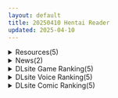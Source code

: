 ```yaml
---
layout: default
title: 20250410 Hentai Reader
updated: 2025-04-10
---
```


<details class='content-parent'>
<summary>
Resources(5)
</summary>
<details class='content-child'>
<summary>
<span class='rss-title'> [yaohu汉化][RJ01367733][れむなんつ]Fairy'sPotionFactory </span> <a class='rss-link' href='https://gmgard.com/gm129009' target='_blank'>&nbsp;</a>
<div class='rss-published'> 🕛 20250409 14:19:53</div>
</summary>
<img src="https://static.gmgard.us/Images/upload/19049092001350339.jpg" /><br /><p>很喜欢这个游戏，于是就尝试汉化了下。因为是unity游戏没搞定tmp注入最后还是接用了自动汉化插件自带的注入功能，注入了自制的tmp字体包</p>
</details>
<details class='content-child'>
<summary>
<span class='rss-title'> R18资源相关][悬赏金额:200]求一个韩漫:人妻獵人 </span> <a class='rss-link' href='https://gmgard.com/gm129011' target='_blank'>&nbsp;</a>
<div class='rss-published'> 🕛 20250409 13:21:44</div>
</summary>
<img src="https://static.gmgard.us/Images/upload/21360092101128587.jpg" /><br /><p>人妻收割機-齊仁棲，在綠光罩頂的人夫追殺下，被迫踏進了一扇奇異的門來到了未知的異世界。而老天竟讓他遇上了一位極品貴族夫人，仁棲在本能驅使下肆意品嘗了貴族夫人的滋味，卻也被城堡主人逮個正著，沒料到城堡主人竟向天賦異稟的仁棲提出一項特殊要求…「你繼續上我老婆，我就免你一死!」</p>
</details>
<details class='content-child'>
<summary>
<span class='rss-title'> [SLG/日文][RJ01031380][にくきゅうはぁと] ふたりの練習えっち/与青梅竹马的H练习 [PC][百度/327M] </span> <a class='rss-link' href='https://gmgard.com/gm129010' target='_blank'>&nbsp;</a>
<div class='rss-published'> 🕛 20250409 13:08:31</div>
</summary>
<img src="https://static.gmgard.us/Images/upload/96228091803450599.jpg" /><br /><p>原名丨ふたりの練習えっち
版本丨1.2
日期丨2023/4/11
语言丨日文
社团丨にくきゅうはぁと
平台丨Windows
RJ号丨RJ01031380
入正丨https://www.dlsite.com/maniax/work/=/product_id/RJ01031380.html</p>
</details>
<details class='content-child'>
<summary>
<span class='rss-title'> 【R3635】[survive] 【メス堕ち♂】金で買った不良男子(前編) モーションコミック版 </span> <a class='rss-link' href='https://blog.reimu.net/archives/108831' target='_blank'>&nbsp;</a>
<div class='rss-published'> 🕛 20250409 08:00:37</div>
</summary>
好久没介绍survive的动画了，今天来介绍一部。 而且是大家最喜欢的男♂娘题材！！（雌堕） 讲述一个直的金发 &#8230; <a class="more-link" href="https://blog.reimu.net/archives/108831">继续阅读<span class="screen-reader-text">【R3635】[survive] 【メス堕ち♂】金で買った不良男子(前編) モーションコミック版</span></a>
</details>
<details class='content-child'>
<summary>
<span class='rss-title'> 【S4801】[おあきゲーミング] 天川紗雪と屋敷の九怪奇 日文原版 </span> <a class='rss-link' href='https://blog.reimu.net/archives/109497' target='_blank'>&nbsp;</a>
<div class='rss-published'> 🕛 20250409 05:00:31</div>
</summary>
好像好久没发限制级同人游戏了，突然想起来我原来是混同人圈子的这么发了一堆galgame，所以这次回归一下老本行 &#8230; <a class="more-link" href="https://blog.reimu.net/archives/109497">继续阅读<span class="screen-reader-text">【S4801】[おあきゲーミング] 天川紗雪と屋敷の九怪奇 日文原版</span></a>
</details>

</details>
<details class='content-parent'>
<summary>
News(2)
</summary>
<details class='content-child'>
<summary>
<span class='rss-title'> MASOBU真人戀愛放置手遊《海王傳奇 傳奇篇》，與蘇暢、沈娜娜感受全新第一人稱色色玩法 </span> <a class='rss-link' href='https://www.4gamers.com.tw/news/detail/71161/masobu-irl-adult-game-2nd-review' target='_blank'>&nbsp;</a>
<div class='rss-published'> 🕛 20250409 20:00:00</div>
</summary>
<img src="https://img.4gamers.com.tw/news-image/adbd6543-a3af-4be1-8b89-b8eab0459c23.jpg"/>
哪次不玩。
</details>
<details class='content-child'>
<summary>
<span class='rss-title'> 3D視覺小說《慾望都市帕里斯》完整版登Steam，6女主進展快速的急用作品 </span> <a class='rss-link' href='https://www.4gamers.com.tw/news/detail/71163/days-in-palis-full-version-released-on-steam' target='_blank'>&nbsp;</a>
<div class='rss-published'> 🕛 20250409 17:18:47</div>
</summary>
<img src="https://img.4gamers.com.tw/news-image/6eb9f886-5dd4-44c2-9836-83916d9f1d62.jpg"/>
城裡人真會玩
</details>

</details>
<details class='content-parent'>
<summary>
DLsite Game Ranking(5)
</summary>
<details class='content-child'>
<summary>
<span class='rss-title'> 404号室の性感マッサージ [シン・ギュラリティー] </span> <a class='rss-link' href='https://www.dlsite.com/maniax/work/=/product_id/RJ01356701.html' target='_blank'>&nbsp;</a>
<div class='rss-published'> 🕛 20250410 13:14:33</div>
</summary>
<img src ="http://img.dlsite.jp/modpub/images2/work/doujin/RJ01357000/RJ01356701_img_main.jpg"/><br/>マッサージ好き必見の3Dゲーム！凝り固まったバストをほぐし、悪いものが溜まった膣を中から柔らかくしてあげましょう。オイルを塗ってカラダをぬるぬるに…媚薬で全身気持ちよく…、届かないところは道具(?)を使ってほぐしていきましょう。さあ、あなたは今日から404号室のマッサージ師です。
</details>
<details class='content-child'>
<summary>
<span class='rss-title'> 淫紋憑きのマザー・アリシア [のうむ] </span> <a class='rss-link' href='https://www.dlsite.com/maniax/work/=/product_id/RJ01355493.html' target='_blank'>&nbsp;</a>
<div class='rss-published'> 🕛 20250410 13:14:33</div>
</summary>
<img src ="http://img.dlsite.jp/modpub/images2/work/doujin/RJ01356000/RJ01355493_img_main.jpg"/><br/>おばさん シスター 淫紋
</details>
<details class='content-child'>
<summary>
<span class='rss-title'> ひみつきちのヒミツ [闇文鳥] </span> <a class='rss-link' href='https://www.dlsite.com/maniax/work/=/product_id/RJ01355079.html' target='_blank'>&nbsp;</a>
<div class='rss-published'> 🕛 20250410 13:14:33</div>
</summary>
<img src ="http://img.dlsite.jp/modpub/images2/work/doujin/RJ01356000/RJ01355079_img_main.jpg"/><br/>小さな廃屋でおっきなおっぱいの女の子達とエッチするドットアニメーションおさわりSLG
</details>
<details class='content-child'>
<summary>
<span class='rss-title'> GranEnde:Saga [樋渡本舗] </span> <a class='rss-link' href='https://www.dlsite.com/maniax/work/=/product_id/RJ01364780.html' target='_blank'>&nbsp;</a>
<div class='rss-published'> 🕛 20250410 13:14:33</div>
</summary>
<img src ="http://img.dlsite.jp/modpub/images2/work/doujin/RJ01365000/RJ01364780_img_main.jpg"/><br/>ヒロイン達といちゃいちゃしたりHしたりするRPG
</details>
<details class='content-child'>
<summary>
<span class='rss-title'> 【Live2Dおさわりゲーム】隣の狐お姉さんが発情期で困ってる [June] </span> <a class='rss-link' href='https://www.dlsite.com/maniax/work/=/product_id/RJ01345126.html' target='_blank'>&nbsp;</a>
<div class='rss-published'> 🕛 20250410 13:14:33</div>
</summary>
<img src ="http://img.dlsite.jp/modpub/images2/work/doujin/RJ01346000/RJ01345126_img_main.jpg"/><br/>Live2Dおさわりゲーム 狐お姉さんの性欲発散させてあげましょう!
</details>

</details>
<details class='content-parent'>
<summary>
DLsite Voice Ranking(5)
</summary>
<details class='content-child'>
<summary>
<span class='rss-title'> 絶対服従♡マゾ御用達いじわる後輩メンエス [いちのや] </span> <a class='rss-link' href='https://www.dlsite.com/maniax/work/=/product_id/RJ01368898.html' target='_blank'>&nbsp;</a>
<div class='rss-published'> 🕛 20250410 13:14:34</div>
</summary>
<img src ="http://img.dlsite.jp/modpub/images2/work/doujin/RJ01369000/RJ01368898_img_main.jpg"/><br/>理想を何でも叶えてくれるメンエス再び！「甘々にいじめてくれる後輩」がさらにパワーアップ♡ 女性優位、耳舐め、手コキ、射精我慢…じわじわと興奮を煽られ、弱点を執拗に責められてお店に内緒で裏オプ本番も…♡ CV:一之瀬りと
</details>
<details class='content-child'>
<summary>
<span class='rss-title'> ✅4/14まで早期限定特典✅【密着淫語囁き】催○おまんこコレクション ～絶対服従アイドルオナホハーレム～【KU100】 [失楽少女] </span> <a class='rss-link' href='https://www.dlsite.com/maniax/work/=/product_id/RJ01350314.html' target='_blank'>&nbsp;</a>
<div class='rss-published'> 🕛 20250410 13:14:34</div>
</summary>
<img src ="http://img.dlsite.jp/modpub/images2/work/doujin/RJ01351000/RJ01350314_img_main.jpg"/><br/>この世の全てのエッロ～いメスは、ぜ～んぶあなたの所有物…っ! 絶対服従アイドル催○オナホハーレム! CV.陽向葵ゅか様 浅木式様 秋野かえで様
</details>
<details class='content-child'>
<summary>
<span class='rss-title'> 田舎のムチムチドスケベ妖怪おきつねさまに捧げられて、一方的いちゃらぶ子作り交尾しまくることになった件。～分身耳舐め&オホ声メス包囲アクメ～【性欲強すぎKU100】 [とろとろすたじお] </span> <a class='rss-link' href='https://www.dlsite.com/maniax/work/=/product_id/RJ01366355.html' target='_blank'>&nbsp;</a>
<div class='rss-published'> 🕛 20250410 13:14:34</div>
</summary>
<img src ="http://img.dlsite.jp/modpub/images2/work/doujin/RJ01367000/RJ01366355_img_main.jpg"/><br/>田舎に越して来たら封印されているドスケベ おきつねさま妖怪の生け贄にされてしまった！が、おきつねさまは封印されながらも現代文明を使って不自由なく暮らしており、『あなた』もその一部とのこと。こうして、ドスケベデカデカおきつねさまとの生活が開始。あまりにスケベすぎるおきつねさまのすさまじい性欲に破壊されずに生き残ることができるか！?
</details>
<details class='content-child'>
<summary>
<span class='rss-title'> 【実演オナニーオムニバス】新規録りおろし実演オナニー×100人、18時間40分超えの究極オムニバス!! [超究極] </span> <a class='rss-link' href='https://www.dlsite.com/maniax/work/=/product_id/RJ01347281.html' target='_blank'>&nbsp;</a>
<div class='rss-published'> 🕛 20250410 13:14:34</div>
</summary>
<img src ="http://img.dlsite.jp/modpub/images2/work/doujin/RJ01348000/RJ01347281_img_main.jpg"/><br/>サークル1周年記念、同人声優/AVtuber/裏垢女子/その他アダルト活動者/一般女性…エッチな女の子100人の新規録りおろし実演オナニーが詰め込まれた18時間40分超えのモンスター作品です!
</details>
<details class='content-child'>
<summary>
<span class='rss-title'> ✅️10日間限定特典✅️【総キス回数1300回超え】クールダウナーな巨乳サキュバス女王様と甘やかし《オス煽り受精チン媚びラブキス》&《濃厚王様セックスで密着種付け》 [Otozock] </span> <a class='rss-link' href='https://www.dlsite.com/maniax/work/=/product_id/RJ01354264.html' target='_blank'>&nbsp;</a>
<div class='rss-published'> 🕛 20250410 13:14:34</div>
</summary>
<img src ="http://img.dlsite.jp/modpub/images2/work/doujin/RJ01355000/RJ01354264_img_main.jpg"/><br/>この世で貴方だけの景色【高貴で最強の魔族の女王(メス)をおちんぽにひざまずかせる絶景──】総キス回数1300回以上! 遮るもののないオスとメスだけのひたすらラブキス  × 慈しむような母性MAXイチャラブ甘々H × あなたのおちんぽ様にオス媚びお仕置きH 圧倒的強者の魔族の女王に蕩けさせられるような尽くされプレイ、チン媚び敗北雑魚メスプレイどちらも楽しめるラブラブイチャイチャ甘々トラック & 人間おちんぽ様でお仕置きトラック
</details>

</details>
<details class='content-parent'>
<summary>
DLsite Comic Ranking(5)
</summary>
<details class='content-child'>
<summary>
<span class='rss-title'> 塾の上のマッサージ屋さん‐吸引連続絶頂編‐ [いもむや - Singleton] </span> <a class='rss-link' href='https://www.dlsite.com/maniax/work/=/product_id/RJ01324483.html' target='_blank'>&nbsp;</a>
<div class='rss-published'> 🕛 20250410 13:14:36</div>
</summary>
<img src ="http://img.dlsite.jp/modpub/images2/work/doujin/RJ01325000/RJ01324483_img_main.jpg"/><br/>推しに弱いJKが悪いマッサージ師に快楽を覚えさせられるお話
</details>
<details class='content-child'>
<summary>
<span class='rss-title'> 人妻退魔師が触手にヤラれて敗北するなんてありえない [けーわいけーわい] </span> <a class='rss-link' href='https://www.dlsite.com/maniax/work/=/product_id/RJ01360323.html' target='_blank'>&nbsp;</a>
<div class='rss-published'> 🕛 20250410 13:14:36</div>
</summary>
<img src ="http://img.dlsite.jp/modpub/images2/work/doujin/RJ01361000/RJ01360323_img_main.jpg"/><br/>人妻退魔師が妖魔に敗北して触手でエロいことされちゃう漫画です
</details>
<details class='content-child'>
<summary>
<span class='rss-title'> ゲーマー同僚神崎さんが勝手に住み着いてエロく迫ってくるんだが?! [南浜屋] </span> <a class='rss-link' href='https://www.dlsite.com/maniax/work/=/product_id/RJ01191376.html' target='_blank'>&nbsp;</a>
<div class='rss-published'> 🕛 20250410 13:14:36</div>
</summary>
<img src ="http://img.dlsite.jp/modpub/images2/work/doujin/RJ01192000/RJ01191376_img_main.jpg"/><br/>ある日突然、同僚のゲーマー女子が勝手に住み着くようになって…。 一緒にゲームをして夜はセックス… 自分たちの関係はただのセフレなのだろうか? それとも…。
</details>
<details class='content-child'>
<summary>
<span class='rss-title'> なまオナホ先輩♡ ~ヤリたがりの先輩が後輩くんを煽ったらバッコバコに犯されてめちゃくちゃ射精される話~ [sumomo] </span> <a class='rss-link' href='https://www.dlsite.com/maniax/work/=/product_id/RJ01365103.html' target='_blank'>&nbsp;</a>
<div class='rss-published'> 🕛 20250410 13:14:36</div>
</summary>
<img src ="http://img.dlsite.jp/modpub/images2/work/doujin/RJ01366000/RJ01365103_img_main.jpg"/><br/>セックス大好きな低身長巨乳の先輩が後輩の男の子にオナホにされる漫画です
</details>
<details class='content-child'>
<summary>
<span class='rss-title'> Re;BAKE ～博士!僕と交尾しましょう!～ [KOMOTA] </span> <a class='rss-link' href='https://www.dlsite.com/maniax/work/=/product_id/RJ01338940.html' target='_blank'>&nbsp;</a>
<div class='rss-published'> 🕛 20250410 13:14:36</div>
</summary>
<img src ="http://img.dlsite.jp/modpub/images2/work/doujin/RJ01339000/RJ01338940_img_main.jpg"/><br/>タコ触手ショタ×クール系巨乳博士が交尾する話
</details>

</details>
